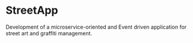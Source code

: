 # StreetApp
Development of a microservice-oriented and Event driven application for street art and graffiti management.
